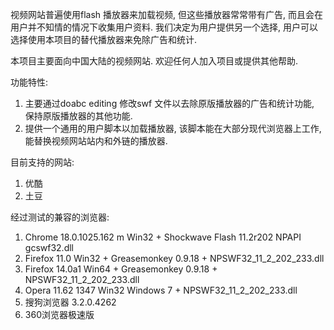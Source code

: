 视频网站普遍使用flash 播放器来加载视频, 但这些播放器常常带有广告, 而且会在用户并不知情的情况下收集用户资料.
我们决定为用户提供另一个选择, 用户可以选择使用本项目的替代播放器来免除广告和统计.

本项目主要面向中国大陆的视频网站. 欢迎任何人加入项目或提供其他帮助.

功能特性:
  1. 主要通过doabc editing 修改swf 文件以去除原版播放器的广告和统计功能, 保持原版播放器的其他功能.
  1. 提供一个通用的用户脚本以加载播放器, 该脚本能在大部分现代浏览器上工作, 能替换视频网站站内和外链的播放器.

目前支持的网站:
  1. 优酷
  1. 土豆

经过测试的兼容的浏览器:
  1. Chrome 18.0.1025.162 m Win32 + Shockwave Flash 11.2r202 NPAPI gcswf32.dll
  1. Firefox 11.0 Win32 + Greasemonkey 0.9.18 + NPSWF32\_11\_2\_202\_233.dll
  1. Firefox 14.0a1 Win64 + Greasemonkey 0.9.18 + NPSWF32\_11\_2\_202\_233.dll
  1. Opera 11.62 1347 Win32 Windows 7 + NPSWF32\_11\_2\_202\_233.dll
  1. 搜狗浏览器 3.2.0.4262
  1. 360浏览器极速版